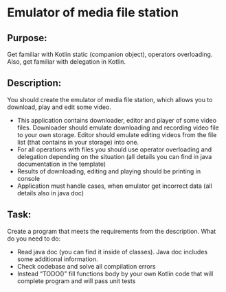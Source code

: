 # Emulator of media file station  

## Purpose: 
Get familiar with Kotlin static (companion object), operators overloading. Also, get familiar with delegation in Kotlin. 

## Description:
You should create the emulator of media file station, which allows you to download, play and edit some video.  
- This application contains downloader, editor and player of some video files. Downloader should emulate downloading and recording video file to your own storage. Editor should emulate editing videos from the file list (that contains in your storage) into one. 
- For all operations with files you should use operator overloading and delegation depending on the situation (all details you can find in java documentation in the template) 
- Results of downloading, editing and playing should be printing in console 
- Application must handle cases, when emulator get incorrect data (all details also in java doc) 

## Task: 
Create a program that meets the requirements from the description. What do you need to do: 
- Read java doc (you can find it inside of classes). Java doc includes some additional information. 
- Check codebase and solve all compilation errors 
- Instead “TODO()” fill functions body by your own Kotlin code that will complete program and will pass unit tests 
